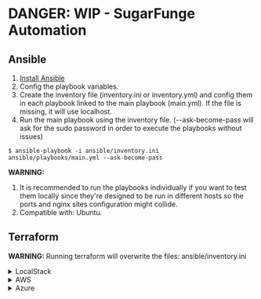 # DANGER: WIP - SugarFunge Automation

## Ansible

1. [Install Ansible](https://docs.ansible.com/ansible/latest/installation_guide/intro_installation.html)
2. Config the playbook variables.
3. Create the inventory file (inventory.ini or inventory.yml) and config them in each playbook linked to the main playbook (main.yml). If the file is missing, it will use localhost.
4. Run the main playbook using the inventory file. (--ask-become-pass will ask for the sudo password in order to execute the playbooks without issues)
```
$ ansible-playbook -i ansible/inventory.ini  ansible/playbooks/main.yml --ask-become-pass 
```

**WARNING:**
1. It is recommended to run the playbooks individually if you want to test them locally since they're designed to be run in different hosts so the ports and nginx sites configuration might collide.
2. Compatible with: Ubuntu.

## Terraform

**WARNING:** Running terraform will overwrite the files: ansible/inventory.ini

<details>
<summary>LocalStack</summary>

1. [Install Docker](https://docs.docker.com/get-docker)
2. Run the LocalStack docker-compose
```
$ cd localstack
$ docker-compose up
```
4. Create a **keys.tf** file with the following contents:
```
resource "aws_key_pair" "sugarfunge_key" {
  key_name   = "sugarfunge_key"
  public_key = "valid OpenSSH public key here"
}
```
3. Install the dependencies, validate and apply the Terraform infrastructure. You will get a prompt to fill the variables needed and accept the plan.
```
$ cd terraform/aws
$ docker-compose run --rm tf init
$ docker-compose run --rm tf validate
$ docker-compose run --rm tf apply
```
6. After Terraform finishes you will see a new inventory.ini in your ansible directory with the IPs from the new EC2 instances. The instances created by LocalStack are only for testing purpouses so you can not interact with them.

</details>

<details>
<summary>AWS</summary>

1. [Install Docker](https://docs.docker.com/get-docker)
2. [Install Aws-Vault](https://github.com/99designs/aws-vault) and login to AWS with it
```
$ aws-vault add yourprofile
$ aws-vault exec yourprofile --duration=12h
```
3. Edit the file provider.tf:
```
terraform {
  required_providers {
    aws = {
      source  = "hashicorp/aws"
      version = "~> 3.0"
    }
  }
}

provider "aws" {
  region = "YOUR-REGION-HERE"
}
```
4. (Optional) Create an AWS Key Pair for the EC2 instances.
5. Install the dependencies, validate and apply the Terraform infrastructure to AWS. You will get a prompt to fill the variables needed and accept the plan.
```
$ cd terraform/aws
$ docker-compose run --rm tf init
$ docker-compose run --rm tf validate
$ docker-compose run --rm tf apply
```
7. After Terraform finishes you will see a new inventory.ini in your ansible directory with the IPs from the new EC2 instances.
</details>

<details>
<summary>Azure</summary>

**WARNING:** It will use your public key by default to add to the VMs.

1. [Install Docker](https://docs.docker.com/get-docker)
2. Install the dependencies, validate and apply the Terraform infrastructure to Azure. You will get a prompt to fill the variables needed and accept the plan.
```
$ cd terraform/azure
$ docker-compose run --rm tf init
$ docker-compose run --rm tf validate
$ docker-compose run --rm tf apply
```
</details>
